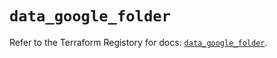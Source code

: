 # `data_google_folder`

Refer to the Terraform Registory for docs: [`data_google_folder`](https://registry.terraform.io/providers/hashicorp/google/4.72.0/docs/data-sources/folder).

